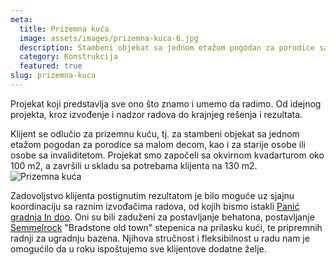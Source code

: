```yaml
---
meta:
  title: Prizemna kuća
  image: assets/images/prizemna-kuca-6.jpg
  description: Stambeni objekat sa jednom etažom pogodan za porodice sa malom decom, starije osobe ili osobe sa invaliditetom.
  category: Konstrukcija
  featured: true
slug: prizemna-kuca
---
```

Projekat koji predstavlja sve ono što znamo i umemo da radimo. Od idejnog projekta, kroz izvođenje i nadzor radova do krajnjeg rešenja i rezultata.

Klijent se odlučio za prizemnu kuću, tj. za stambeni objekat sa jednom etažom pogodan za porodice sa malom decom, kao i za starije osobe ili osobe sa invaliditetom.
Projekat smo započeli sa okvirnom kvadarturom oko 100 m2, a završili u skladu sa potrebama klijenta na 130 m2. 
![Prizemna kuća](../assets/images/prizemna-kuca-6.jpg)

Zadovoljstvo klijenta postignutim rezultatom je bilo moguće uz sjajnu koordinaciju sa raznim izvođačima radova, od kojih bismo istakli [Panić gradnja In doo](https://indjijanadlanu.com/firma-detalji.php?firma=411).
Oni su bili zaduženi za postavljanje behatona, postavljanje [Semmelrock](https://www.semmelrock.rs/grupe-proizvoda/bradstone-old-town/) "Bradstone old town" stepenica na prilasku kući, te pripremnih radnji za ugradnju bazena. Njihova stručnost i fleksibilnost u radu nam je omogućilo da u roku ispoštujemo sve klijentove dodatne želje.

